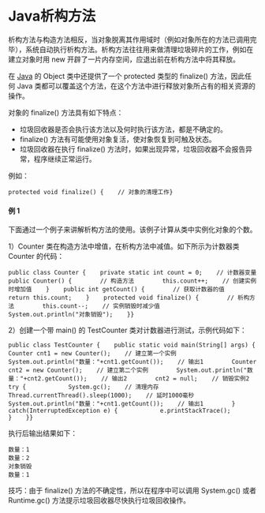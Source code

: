 # Java析构方法

析构方法与构造方法相反，当对象脱离其作用域时（例如对象所在的方法已调用完毕），系统自动执行析构方法。析构方法往往用来做清理垃圾碎片的工作，例如在建立对象时用 new 开辟了一片内存空间，应退出前在析构方法中将其释放。

在 [Java](http://c.biancheng.net/java/) 的 Object 类中还提供了一个 protected 类型的 finalize() 方法，因此任何 Java 类都可以覆盖这个方法，在这个方法中进行释放对象所占有的相关资源的操作。

对象的 finalize() 方法具有如下特点：

- 垃圾回收器是否会执行该方法以及何时执行该方法，都是不确定的。
- finalize() 方法有可能使用对象复活，使对象恢复到可触及状态。
- 垃圾回收器在执行 finalize() 方法时，如果出现异常，垃圾回收器不会报告异常，程序继续正常运行。


例如：

```
protected void finalize() {    // 对象的清理工作}
```

#### 例 1

下面通过一个例子来讲解析构方法的使用。该例子计算从类中实例化对象的个数。

1）Counter 类在构造方法中增值，在析构方法中减值。如下所示为计数器类 Counter 的代码：

```
public class Counter {    private static int count = 0;    // 计数器变量    public Counter() {        // 构造方法        this.count++;    // 创建实例时增加值    }    public int getCount() {        // 获取计数器的值        return this.count;    }    protected void finalize() {        // 析构方法        this.count--;    // 实例销毁时减少值        System.out.println("对象销毁");    }}
```

2）创建一个带 main() 的 TestCounter 类对计数器进行测试，示例代码如下：

```
public class TestCounter {    public static void main(String[] args) {        Counter cnt1 = new Counter();    // 建立第一个实例        System.out.println("数量："+cnt1.getCount());    // 输出1        Counter cnt2 = new Counter();    // 建立第二个实例        System.out.println("数量："+cnt2.getCount());    // 输出2        cnt2 = null;    // 销毁实例2        try {            System.gc();    // 清理内存            Thread.currentThread().sleep(1000);    // 延时1000毫秒            System.out.println("数量："+cnt1.getCount());    // 输出1        } catch(InterruptedException e) {            e.printStackTrace();        }    }}
```

执行后输出结果如下：

```
数量：1
数量：2
对象销毁
数量：1
```

技巧：由于 finalize() 方法的不确定性，所以在程序中可以调用 System.gc() 或者 Runtime.gc() 方法提示垃圾回收器尽快执行垃圾回收操作。